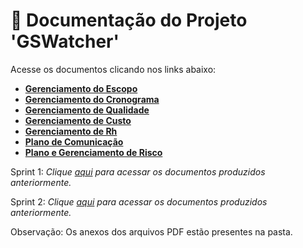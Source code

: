 # 📂 Documentação do Projeto 'GSWatcher'

Acesse os documentos clicando nos links abaixo:

* [__Gerenciamento do Escopo__](https://github.com/vinicius-hso/api-fatec-2s-gswatcher/blob/Sprint-3/Documentation/Gerenciamento%20do%20Escopo_SPRINT_3.pdf)
* [__Gerenciamento do Cronograma__](https://github.com/vinicius-hso/api-fatec-2s-gswatcher/blob/Sprint-3/Documentation/Gerenciamento%20de%20Cronograma_SPRINT_3.pdf)
* [__Gerenciamento de Qualidade__]()
* [__Gerenciamento de Custo__](https://github.com/vinicius-hso/api-fatec-2s-gswatcher/blob/Sprint-3/Documentation/Gerenciamento%20de%20Custo__SPRINT_3.pdf)
* [__Gerenciamento de Rh__](https://github.com/vinicius-hso/api-fatec-2s-gswatcher/blob/Sprint-3/Documentation/Gerenciamento%20de%20RH_SPRINT_3.pdf)
* [__Plano de Comunicação__]()
* [__Plano e Gerenciamento de Risco__]()

Sprint 1:
*Clique [aqui](https://github.com/vinicius-hso/api-fatec-2s-gswatcher/tree/Sprint-1#1----artefatos-documenta%C3%A7%C3%A3o-do-projeto) para acessar os documentos produzidos anteriormente.*

Sprint 2:
*Clique [aqui](https://github.com/vinicius-hso/api-fatec-2s-gswatcher/tree/Sprint-2/Documentation) para acessar os documentos produzidos anteriormente.*


Observação: Os anexos dos arquivos PDF estão presentes na pasta. 
